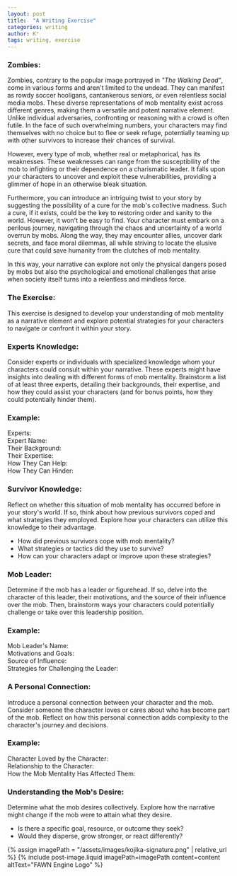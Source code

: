 ```yaml
---
layout: post
title:  "A Writing Exercise"
categories: writing
author: K°
tags: writing, exercise
---
```


### Zombies:
Zombies, contrary to the popular image portrayed in *"The Walking Dead"*, come in various forms and aren't limited to the undead. They can manifest as rowdy soccer hooligans, cantankerous seniors, or even relentless social media mobs. These diverse representations of mob mentality exist across different genres, making them a versatile and potent narrative element. Unlike individual adversaries, confronting or reasoning with a crowd is often futile. In the face of such overwhelming numbers, your characters may find themselves with no choice but to flee or seek refuge, potentially teaming up with other survivors to increase their chances of survival.

However, every type of mob, whether real or metaphorical, has its weaknesses. These weaknesses can range from the susceptibility of the mob to infighting or their dependence on a charismatic leader. It falls upon your characters to uncover and exploit these vulnerabilities, providing a glimmer of hope in an otherwise bleak situation.

Furthermore, you can introduce an intriguing twist to your story by suggesting the possibility of a cure for the mob's collective madness. Such a cure, if it exists, could be the key to restoring order and sanity to the world. However, it won't be easy to find. Your character must embark on a perilous journey, navigating through the chaos and uncertainty of a world overrun by mobs. Along the way, they may encounter allies, uncover dark secrets, and face moral dilemmas, all while striving to locate the elusive cure that could save humanity from the clutches of mob mentality.

In this way, your narrative can explore not only the physical dangers posed by mobs but also the psychological and emotional challenges that arise when society itself turns into a relentless and mindless force.

### The Exercise:
This exercise is designed to develop your understanding of mob mentality as a narrative element and explore potential strategies for your characters to navigate or confront it within your story.

### Experts Knowledge:
Consider experts or individuals with specialized knowledge whom your characters could consult within your narrative. These experts might have insights into dealing with different forms of mob mentality. Brainstorm a list of at least three experts, detailing their backgrounds, their expertise, and how they could assist your characters (and for bonus points, how they could potentially hinder them).

### Example:
Experts:  
Expert Name:  
Their Background:  
Their Expertise:  
How They Can Help:  
How They Can Hinder:

### Survivor Knowledge:
Reflect on whether this situation of mob mentality has occurred before in your story's world. If so, think about how previous survivors coped and what strategies they employed. Explore how your characters can utilize this knowledge to their advantage.

- How did previous survivors cope with mob mentality?
- What strategies or tactics did they use to survive?
- How can your characters adapt or improve upon these strategies?

### Mob Leader:
Determine if the mob has a leader or figurehead. If so, delve into the character of this leader, their motivations, and the source of their influence over the mob. Then, brainstorm ways your characters could potentially challenge or take over this leadership position.

### Example:
Mob Leader's Name:  
Motivations and Goals:  
Source of Influence:  
Strategies for Challenging the Leader:

### A Personal Connection:
Introduce a personal connection between your character and the mob. Consider someone the character loves or cares about who has become part of the mob. Reflect on how this personal connection adds complexity to the character's journey and decisions.

### Example:
Character Loved by the Character:  
Relationship to the Character:  
How the Mob Mentality Has Affected Them:

### Understanding the Mob's Desire:
Determine what the mob desires collectively. Explore how the narrative might change if the mob were to attain what they desire.

- Is there a specific goal, resource, or outcome they seek?
- Would they disperse, grow stronger, or react differently?

{% assign imagePath = "/assets/images/kojika-signature.png" | relative_url %}
{% include post-image.liquid imagePath=imagePath content=content altText="FAWN Engine Logo" %}
